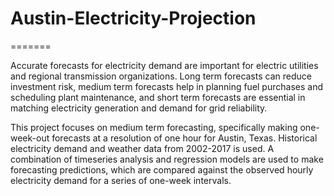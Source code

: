 # Austin-Electricity-Projection
=======

Accurate forecasts for electricity demand are important for electric utilities and regional transmission organizations. Long term forecasts can reduce investment risk, medium term forecasts help in planning fuel purchases and scheduling plant maintenance, and short term forecasts are essential in matching electricity generation and demand for grid reliability.

This project focuses on medium term forecasting, specifically making one-week-out forecasts at a resolution of one hour for Austin, Texas. Historical electricity demand and weather data from 2002-2017 is used. A combination of timeseries analysis and regression models are used to make forecasting predictions, which are compared against the observed hourly electricity demand for a series of one-week intervals.
